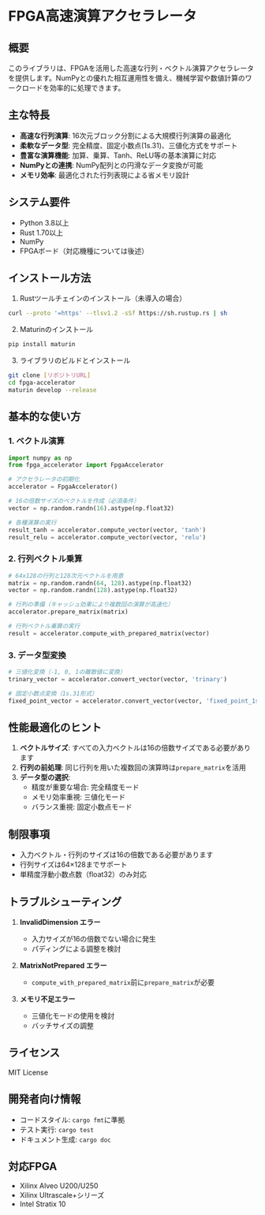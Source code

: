 # FPGA高速演算アクセラレータ

## 概要
このライブラリは、FPGAを活用した高速な行列・ベクトル演算アクセラレータを提供します。NumPyとの優れた相互運用性を備え、機械学習や数値計算のワークロードを効率的に処理できます。

## 主な特長

- **高速な行列演算**: 16次元ブロック分割による大規模行列演算の最適化
- **柔軟なデータ型**: 完全精度、固定小数点(1s.31)、三値化方式をサポート
- **豊富な演算機能**: 加算、乗算、Tanh、ReLU等の基本演算に対応
- **NumPyとの連携**: NumPy配列との円滑なデータ変換が可能
- **メモリ効率**: 最適化された行列表現による省メモリ設計

## システム要件

- Python 3.8以上
- Rust 1.70以上
- NumPy
- FPGAボード（対応機種については後述）

## インストール方法

1. Rustツールチェインのインストール（未導入の場合）
```bash
curl --proto '=https' --tlsv1.2 -sSf https://sh.rustup.rs | sh
```

2. Maturinのインストール
```bash
pip install maturin
```

3. ライブラリのビルドとインストール
```bash
git clone [リポジトリURL]
cd fpga-accelerator
maturin develop --release
```

## 基本的な使い方

### 1. ベクトル演算

```python
import numpy as np
from fpga_accelerator import FpgaAccelerator

# アクセラレータの初期化
accelerator = FpgaAccelerator()

# 16の倍数サイズのベクトルを作成（必須条件）
vector = np.random.randn(16).astype(np.float32)

# 各種演算の実行
result_tanh = accelerator.compute_vector(vector, 'tanh')
result_relu = accelerator.compute_vector(vector, 'relu')
```

### 2. 行列ベクトル乗算

```python
# 64x128の行列と128次元ベクトルを用意
matrix = np.random.randn(64, 128).astype(np.float32)
vector = np.random.randn(128).astype(np.float32)

# 行列の準備（キャッシュ効果により複数回の演算が高速化）
accelerator.prepare_matrix(matrix)

# 行列ベクトル乗算の実行
result = accelerator.compute_with_prepared_matrix(vector)
```

### 3. データ型変換

```python
# 三値化変換（-1, 0, 1の離散値に変換）
trinary_vector = accelerator.convert_vector(vector, 'trinary')

# 固定小数点変換（1s.31形式）
fixed_point_vector = accelerator.convert_vector(vector, 'fixed_point_1s31')
```

## 性能最適化のヒント

1. **ベクトルサイズ**: すべての入力ベクトルは16の倍数サイズである必要があります
2. **行列の前処理**: 同じ行列を用いた複数回の演算時は`prepare_matrix`を活用
3. **データ型の選択**: 
   - 精度が重要な場合: 完全精度モード
   - メモリ効率重視: 三値化モード
   - バランス重視: 固定小数点モード

## 制限事項

- 入力ベクトル・行列のサイズは16の倍数である必要があります
- 行列サイズは64×128までサポート
- 単精度浮動小数点数（float32）のみ対応

## トラブルシューティング

1. **InvalidDimension エラー**
   - 入力サイズが16の倍数でない場合に発生
   - パディングによる調整を検討

2. **MatrixNotPrepared エラー**
   - `compute_with_prepared_matrix`前に`prepare_matrix`が必要

3. **メモリ不足エラー**
   - 三値化モードの使用を検討
   - バッチサイズの調整

## ライセンス

MIT License

## 開発者向け情報

- コードスタイル: `cargo fmt`に準拠
- テスト実行: `cargo test`
- ドキュメント生成: `cargo doc`

## 対応FPGA

- Xilinx Alveo U200/U250
- Xilinx Ultrascale+シリーズ
- Intel Stratix 10